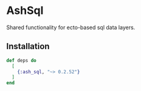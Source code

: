 # AshSql

Shared functionality for ecto-based sql data layers.

## Installation

```elixir
def deps do
  [
    {:ash_sql, "~> 0.2.52"}
  ]
end
```
